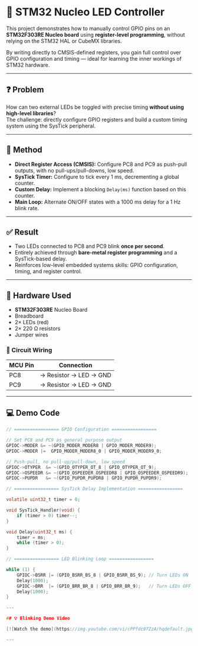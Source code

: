 # 🧠 STM32 Nucleo LED Controller

This project demonstrates how to manually control GPIO pins on an **STM32F303RE Nucleo board** using **register-level programming**, without relying on the STM32 HAL or CubeMX libraries.

By writing directly to CMSIS-defined registers, you gain full control over GPIO configuration and timing — ideal for learning the inner workings of STM32 hardware.

---

## ❓ Problem

How can two external LEDs be toggled with precise timing **without using high-level libraries**?  
The challenge: directly configure GPIO registers and build a custom timing system using the SysTick peripheral.

---

## 🔨 Method

- **Direct Register Access (CMSIS):** Configure PC8 and PC9 as push-pull outputs, with no pull-ups/pull-downs, low speed.  
- **SysTick Timer:** Configure to tick every 1 ms, decrementing a global counter.  
- **Custom Delay:** Implement a blocking `Delay(ms)` function based on this counter.  
- **Main Loop:** Alternate ON/OFF states with a 1000 ms delay for a 1 Hz blink rate.  

---

## ✅ Result

- Two LEDs connected to PC8 and PC9 blink **once per second**.  
- Entirely achieved through **bare-metal register programming** and a SysTick-based delay.  
- Reinforces low-level embedded systems skills: GPIO configuration, timing, and register control.  

---

## 🔧 Hardware Used

- **STM32F303RE** Nucleo Board  
- Breadboard  
- 2× LEDs (red)  
- 2× 220 Ω resistors  
- Jumper wires  

### 🔌 Circuit Wiring

| MCU Pin | Connection                     |
|---------|--------------------------------|
| PC8     | → Resistor → LED → GND         |
| PC9     | → Resistor → LED → GND         |

---

## 💻 Demo Code

```c
// ================= GPIO Configuration =================

// Set PC8 and PC9 as general purpose output
GPIOC->MODER &= ~(GPIO_MODER_MODER8 | GPIO_MODER_MODER9);
GPIOC->MODER |=  GPIO_MODER_MODER8_0 | GPIO_MODER_MODER9_0;

// Push-pull, no pull-up/pull-down, low speed
GPIOC->OTYPER  &= ~(GPIO_OTYPER_OT_8 | GPIO_OTYPER_OT_9);
GPIOC->OSPEEDR &= ~(GPIO_OSPEEDER_OSPEEDR8 | GPIO_OSPEEDER_OSPEEDR9);
GPIOC->PUPDR   &= ~(GPIO_PUPDR_PUPDR8 | GPIO_PUPDR_PUPDR9);

// ================= SysTick Delay Implementation =================

volatile uint32_t timer = 0;

void SysTick_Handler(void) {
    if (timer > 0) timer--;
}

void Delay(uint32_t ms) {
    timer = ms;
    while (timer > 0);
}

// ================= LED Blinking Loop =================

while (1) {
    GPIOC->BSRR |= (GPIO_BSRR_BS_8 | GPIO_BSRR_BS_9); // Turn LEDs ON
    Delay(1000);
    GPIOC->BRR  |= (GPIO_BRR_BR_8 | GPIO_BRR_BR_9);   // Turn LEDs OFF
    Delay(1000);
}

---

## 💡 Blinking Demo Video

[![Watch the demo](https://img.youtube.com/vi/cPPfdc07ZzA/hqdefault.jpg)](https://www.youtube.com/watch?v=cPPfdc07ZzA)

---
